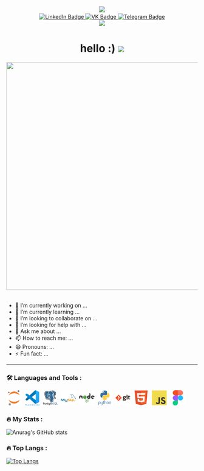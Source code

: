 <div id="header" align="center">
  <img src="https://media1.giphy.com/media/v1.Y2lkPTc5MGI3NjExOTg4cncwejZ6bngxMDR5d2F5YThqNG5icnVidnYxNjJmaDBwbDJnZCZlcD12MV9pbnRlcm5hbF9naWZfYnlfaWQmY3Q9cw/Y06e2KFCG48qwNMGK2/giphy.gif" width="100"/>
</div>

<div id="badges" align="center">
  <!-- LinkedIn -->
  <a href="https://www.linkedin.com/in/your-profile " target="_blank" rel="noopener noreferrer">
    <img src="https://img.shields.io/badge/LinkedIn-blue?style=for-the-badge&logo=linkedin&logoColor=white" alt="LinkedIn Badge"/>
  </a>

  <!-- VK -->
  <a href=" https://vk.com/nataliia_mos " target="_blank" rel="noopener noreferrer">
    <img src="https://gifs.obs.ru-moscow-1.hc.sbercloud.ru/f078ac6ec27d1899b6c4a0dab9e4f7c68788855b8ba1bcf4f50fd64974d50d2a.gif" width="50" alt="VK Badge"/>
  </a>

  <!-- Telegram -->
  <a href=" https://t.me/Nataliia0771 " target="_blank" rel="noopener noreferrer">
    <img src="https://gifs.obs.ru-moscow-1.hc.sbercloud.ru/0a5d7ec84c24146cf75aad080662db93a3ef7fa5da54c0685abdf791d71beaed.gif" width="50" alt="Telegram Badge"/>
  </a>
</div>

<div align="center">
    <img src="https://komarev.com/ghpvc/?username=NataliYa0771&style=flat-square&color=green" alt=" "/>
</div>
<h1 align="center">
  <strong>hello :) </strong>
  <img src="https://media.giphy.com/media/hvRJCLFzcasrR4ia7z/giphy.gif" width="30px"/>
</h1>

<div align="center">
  <img src="https://media4.giphy.com/media/v1.Y2lkPTc5MGI3NjExMXNscm1kc3kwMWtrcHRibmd1YWNzczRlYzZkYjB6d25oZDhtMGF2ZCZlcD12MV9pbnRlcm5hbF9naWZfYnlfaWQmY3Q9Zw/l378c04F2fjeZ7vH2/giphy.gif" width="600" height="600"/>
</div>

## 
- 🔭 I’m currently working on ...
- 🌱 I’m currently learning ...
- 👯 I’m looking to collaborate on ...
- 🤔 I’m looking for help with ...
- 💬 Ask me about ...
- 📫 How to reach me: ...
- 😄 Pronouns: ...
- ⚡ Fun fact: ...
>

---

### :hammer_and_wrench: Languages and Tools :

<div>
  <img src="https://github.com/devicons/devicon/blob/master/icons/jupyter/jupyter-original.svg" title="jupyter" alt="jupyter" width="40" height="40"/>&nbsp;
  <img src="https://github.com/devicons/devicon/blob/master/icons/vscode/vscode-original-wordmark.svg" title="vscode"  alt="vscode" width="40" height="40"/>&nbsp;
  <img src="https://github.com/devicons/devicon/blob/master/icons/postgresql/postgresql-original-wordmark.svg" title="postgres"  alt="postgres" width="40" height="40"/>&nbsp;
  <img src="https://github.com/devicons/devicon/blob/master/icons/mysql/mysql-original-wordmark.svg" title="MySQL"  alt="MySQL" width="40" height="40"/>&nbsp;
  <img src="https://github.com/devicons/devicon/blob/master/icons/nodejs/nodejs-original-wordmark.svg" title="NodeJS" alt="NodeJS" width="40" height="40"/>&nbsp;
  <img src="https://github.com/devicons/devicon/blob/master/icons/python/python-original-wordmark.svg" title="python" alt="python" width="40" height="40"/>&nbsp;
  <img src="https://github.com/devicons/devicon/blob/master/icons/git/git-original-wordmark.svg" title="Git" alt="Git" width="40" height="40"/>&nbsp;
  <img src="https://github.com/devicons/devicon/blob/master/icons/html5/html5-original.svg" title="HTML5" alt="HTML" width="40" height="40"/>&nbsp;
  <img src="https://github.com/devicons/devicon/blob/master/icons/javascript/javascript-original.svg" title="JavaScript" alt="JavaScript" width="40" height="40"/>&nbsp;
  <img src="https://github.com/devicons/devicon/blob/master/icons/figma/figma-original.svg" title="figma"  alt="figma" width="40" height="40"/>&nbsp;
</div>

### 🔥 My Stats :

![Anurag's GitHub stats](https://github-readme-stats.vercel.app/api?username=NataliYa0771&show_icons=true&theme=dark)

### 🔥 Top Langs :

[![Top Langs](https://github-readme-stats.vercel.app/api/top-langs/?username=NataliYa0771&layout=compact&theme=vision-friendly-dark)]( https://github.com/anuraghazra/github-readme-stats )

